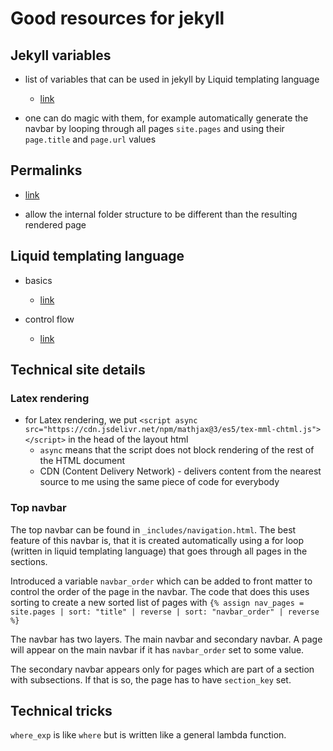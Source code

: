 # Good resources for jekyll 

## Jekyll variables

- list of variables that can be used in jekyll by Liquid templating language
  - [link](https://jekyllrb.com/docs/variables/)

- one can do magic with them, for example automatically generate the navbar by looping through all pages `site.pages` and using their `page.title` and `page.url` values

## Permalinks

- [link](https://jekyllrb.com/docs/permalinks/)

- allow the internal folder structure to be different than the resulting rendered page

## Liquid templating language

- basics
  - [link](https://shopify.github.io/liquid/basics/introduction/)

- control flow
  - [link](https://shopify.github.io/liquid/tags/control-flow/)

## Technical site details

### Latex rendering

- for Latex rendering, we put `<script async src="https://cdn.jsdelivr.net/npm/mathjax@3/es5/tex-mml-chtml.js"> </script>` in the head of the layout html
  - `async` means that the script does not block rendering of the rest of the HTML document
  - CDN (Content Delivery Network) - delivers content from the nearest source to me using the same piece of code for everybody

### Top navbar

The top navbar can be found in `_includes/navigation.html`. The best feature of this navbar is, that it is created automatically using a for loop (written in liquid templating language) that goes through all pages in the sections.

Introduced a variable `navbar_order` which can be added to front matter to control the order of the page in the navbar. The code that does this uses sorting to create a new sorted list of pages with `{% assign nav_pages = site.pages | sort: "title" | reverse | sort: "navbar_order" | reverse %}`

The navbar has two layers. The main navbar and secondary navbar. A page will appear on the main navbar if it has `navbar_order` set to some value.

The secondary navbar appears only for pages which are part of a section with subsections. If that is so, the page has to have `section_key` set.

## Technical tricks

`where_exp` is like `where` but is written like a general lambda function.